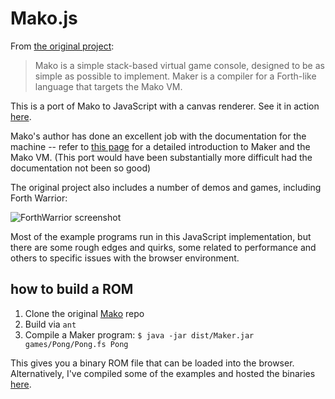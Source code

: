 # Mako.js

From [the original project](https://github.com/JohnEarnest/Mako):

> Mako is a simple stack-based virtual game console, designed to be as
> simple as possible to implement. Maker is a compiler for a Forth-like
> language that targets the Mako VM.

This is a port of Mako to JavaScript with a canvas renderer. See it in
action
[here](http://mako.js.s3-website-us-east-1.amazonaws.com/).

Mako's author has done an excellent job with the documentation for the
machine -- refer to [this
page](https://github.com/JohnEarnest/Mako/blob/master/docs/makoBasics.md)
for a detailed introduction to Maker and the Mako VM. (This port would
have been substantially more difficult had the documentation not been
so good)

The original project also includes a number of demos and games,
including Forth Warrior:

![ForthWarrior screenshot](http://mako.js.s3-website-us-east-1.amazonaws.com/forthwarrior.png)

Most of the example programs run in this JavaScript implementation,
but there are some rough edges and quirks, some related to performance
and others to specific issues with the browser environment.

## how to build a ROM

1. Clone the original [Mako](https://github.com/JohnEarnest/Mako) repo
2. Build via `ant`
3. Compile a Maker program: `$ java -jar dist/Maker.jar games/Pong/Pong.fs Pong`

This gives you a binary ROM file that can be loaded into the
browser. Alternatively, I've compiled some of the examples and
hosted the binaries [here](http://mako.js.s3-website-us-east-1.amazonaws.com/).
